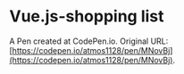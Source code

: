 # Vue.js-shopping list
 A Pen created at CodePen.io. Original URL: [https://codepen.io/atmos1128/pen/MNovBj](https://codepen.io/atmos1128/pen/MNovBj).

 